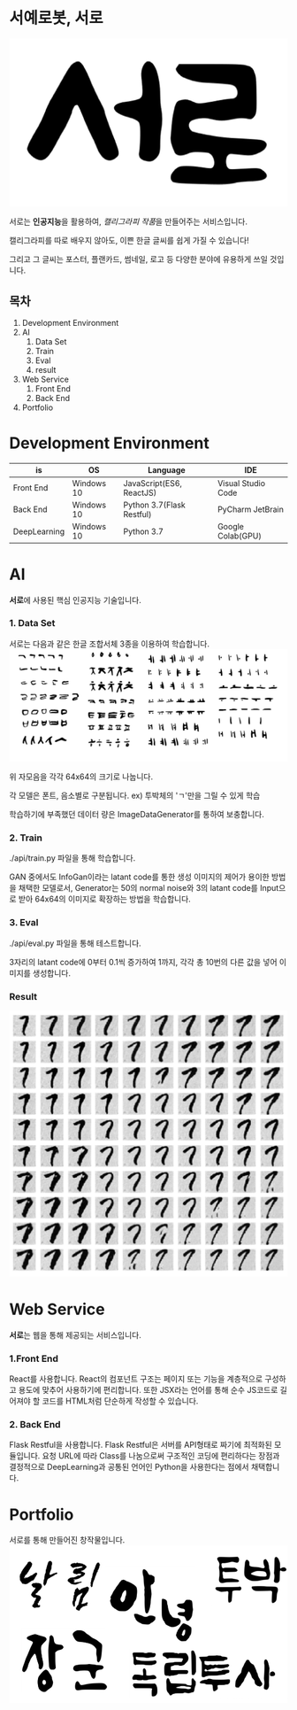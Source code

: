 # 서예로봇, 서로
![Title](./img/title.png)

서로는 **인공지능**을 활용하여, *캘리그라피 작품*을 만들어주는 서비스입니다. 

캘리그라피를 따로 배우지 않아도, 이쁜 한글 글씨를 쉽게 가질 수 있습니다!

그리고 그 글씨는 포스터, 플랜카드, 썸네일, 로고 등 다양한 분야에 유용하게 쓰일 것입니다.

## 목차
1. Development Environment
2. AI
    1. Data Set
    2. Train
    3. Eval
    4. result
3. Web Service
    1. Front End
    2. Back End
4. Portfolio

# Development Environment
is|OS | Language|IDE
--|---|-----|---
Front End|Windows 10| JavaScript(ES6, ReactJS)|Visual Studio Code
Back End|Windows 10| Python 3.7(Flask Restful)|PyCharm JetBrain
DeepLearning|Windows 10| Python 3.7| Google Colab(GPU)

# AI
**서로**에 사용된 핵심 인공지능 기술입니다.
### 1. Data Set
서로는 다음과 같은 한글 조합서체 3종을 이용하여 학습합니다.
![조합서체](./img/img1.png)

위 자모음을 각각 64x64의 크기로 나눕니다.

각 모델은 폰트, 음소별로 구분됩니다. ex) 투박체의 'ㄱ'만을 그릴 수 있게 학습

학습하기에 부족했던 데이터 량은 ImageDataGenerator를 통하여 보충합니다.

### 2. Train
./api/train.py 파일을 통해 학습합니다.

GAN 중에서도 InfoGan이라는 latant code를 통한 생성 이미지의 제어가 용이한 방법을 채택한 모델로서, Generator는 50의 normal noise와 3의 latant code를 Input으로 받아 64x64의 이미지로 확장하는 방법을 학습합니다.
### 3. Eval
./api/eval.py 파일을 통해 테스트합니다.

3자리의 latant code에 0부터 0.1씩 증가하여 1까지, 각각 총 10번의 다른 값을 넣어 이미지를 생성합니다.

### Result
![result](./img/img2.png)


# Web Service
**서로**는 웹을 통해 제공되는 서비스입니다.
### 1.Front End
React를 사용합니다.
React의 컴포넌트 구조는 페이지 또는 기능을 계층적으로 구성하고 용도에 맞추어 사용하기에 편리합니다.
또한 JSX라는 언어를 통해 순수 JS코드로 길어져야 할 코드를 HTML처럼 단순하게 작성할 수 있습니다.

### 2. Back End
Flask Restful을 사용합니다.
Flask Restful은 서버를 API형태로 짜기에 최적화된 모듈입니다.
요청 URL에 따라 Class를 나눔으로써 구조적인 코딩에 편리하다는 장점과 결정적으로 DeepLearning과 공통된 언어인 Python을 사용한다는 점에서 채택합니다.

# Portfolio
서로를 통해 만들어진 창작물입니다.
![example](./img/img3.png)
